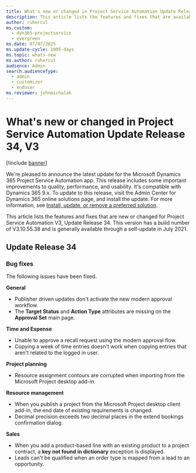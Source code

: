 ```yaml
---
title: What's new or changed in Project Service Automation Update Release 34, V3
description: This article lists the features and fixes that are available in Project Service Automation Update Release 34, V3.
author: ruhercul
ms.custom: 
  - dyn365-projectservice
  - evergreen
ms.date: 07/07/2025
ms.update-cycle: 1095-days
ms.topic: whats-new
ms.author: ruhercul
audience: Admin
search.audienceType: 
  - admin
  - customizer
  - enduser
ms.reviewer: johnmichalak
---
```



# What's new or changed in Project Service Automation Update Release 34, V3

[!include [banner](../includes/psa-now-project-operations.md)]

We're pleased to announce the latest update for the Microsoft Dynamics 365 Project Service Automation app. This release includes some important improvements to quality, performance, and usability. It's compatible with Dynamics 365 9.x. To update to this release, visit the Admin Center for Dynamics 365 online solutions page, and install the update. For more information, see [Install, update, or remove a preferred solution](/power-platform/admin/install-remove-preferred-solution).

This article lists the features and fixes that are new or changed for Project Service Automation V3, Update Release 34. This version has a build number of V3.10.55.38 and is generally available through a self-update in July 2021.

## Update Release 34

### Bug fixes
The following issues have been fixed.

**General**

- Publisher driven updates don't activate the new modern approval workflow.
- The **Target Status** and **Action Type** attributes are missing on the **Approval Set** main page.

**Time and Expense**

- Unable to approve a recall request using the modern approval flow.
- Copying a week of time entries doesn't work when copying entries that aren't related to the logged in user.

**Project planning**

- Resource assignment contours are corrupted when importing from the Microsoft Project desktop add-in.

**Resource management**

- When you publish a project from the Microsoft Project desktop client add-in, the end date of existing requirements is changed.
- Decimal precision exceeds two decimal places in the extend bookings confirmation dialog.

**Sales**

- When you add a product-based line with an existing product to a project contract, a **key not found in dictionary** exception is displayed.
- Leads can't be qualified when an order type is mapped from a lead to an opportunity.
